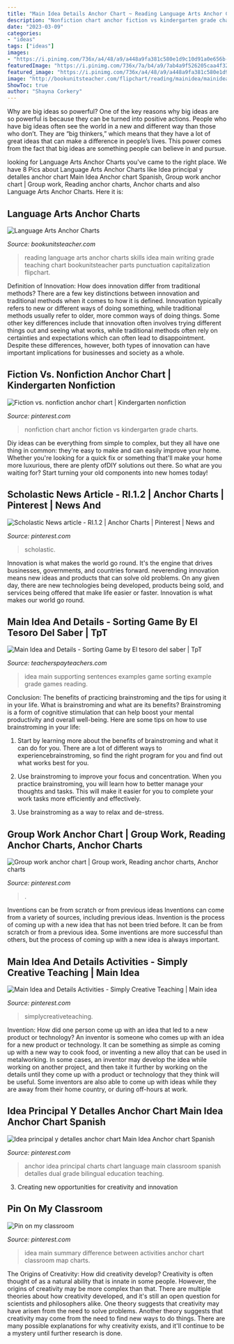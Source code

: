 ```yaml
---
title: "Main Idea Details Anchor Chart ~ Reading Language Arts Anchor Charts Skills Idea Main Writing Grade Teaching Chart Bookunitsteacher Parts Punctuation Capitalization Flipchart"
description: "Nonfiction chart anchor fiction vs kindergarten grade charts"
date: "2023-03-09"
categories:
- "ideas"
tags: ["ideas"]
images:
- "https://i.pinimg.com/736x/a4/48/a9/a448a9fa381c580e1d9c10d91a0e656b--summary-main-idea.jpg"
featuredImage: "https://i.pinimg.com/736x/7a/b4/a9/7ab4a9f526205caa4f32bbcc58dece98--anchor-chart-nonfiction.jpg"
featured_image: "https://i.pinimg.com/736x/a4/48/a9/a448a9fa381c580e1d9c10d91a0e656b--summary-main-idea.jpg"
image: "http://bookunitsteacher.com/flipchart/reading/mainidea/mainideasmall.jpg"
ShowToc: true
author: "Shayna Corkery"
---
```



Why are big ideas so powerful?
One of the key reasons why big ideas are so powerful is because they can be turned into positive actions. People who have big ideas often see the world in a new and different way than those who don’t. They are “big thinkers,” which means that they have a lot of great ideas that can make a difference in people’s lives. This power comes from the fact that big ideas are something people can believe in and pursue.

	

		
looking for Language Arts Anchor Charts you've came to the right place. We have 8 Pics about Language Arts Anchor Charts like Idea principal y detalles anchor chart Main Idea Anchor chart Spanish, Group work anchor chart | Group work, Reading anchor charts, Anchor charts and also Language Arts Anchor Charts. Here it is:
		
    
## Language Arts Anchor Charts

<img loading=lazy src="http://bookunitsteacher.com/flipchart/reading/mainidea/mainideasmall.jpg" onerror="this.onerror=null;this.src='https://tse3.mm.bing.net/th?id=OIP._q0ehHoklUuHgT8PFWQ2xQHaKn&amp;pid=15.1';" alt="Language Arts Anchor Charts">

_Source: bookunitsteacher.com_

>reading language arts anchor charts skills idea main writing grade teaching chart bookunitsteacher parts punctuation capitalization flipchart. 

	

Definition of Innovation: How does innovation differ from traditional methods?
There are a few key distinctions between innovation and traditional methods when it comes to how it is defined. Innovation typically refers to new or different ways of doing something, while traditional methods usually refer to older, more common ways of doing things. Some other key differences include that innovation often involves trying different things out and seeing what works, while traditional methods often rely on certainties and expectations which can often lead to disappointment. Despite these differences, however, both types of innovation can have important implications for businesses and society as a whole.

    
## Fiction Vs. Nonfiction Anchor Chart | Kindergarten Nonfiction

<img loading=lazy src="https://i.pinimg.com/736x/7a/b4/a9/7ab4a9f526205caa4f32bbcc58dece98--anchor-chart-nonfiction.jpg" onerror="this.onerror=null;this.src='https://tse4.mm.bing.net/th?id=OIP.E4oT8MDfBELp2w55rrFAXQHaJ3&amp;pid=15.1';" alt="Fiction vs. nonfiction anchor chart | Kindergarten nonfiction">

_Source: pinterest.com_

>nonfiction chart anchor fiction vs kindergarten grade charts. 

	

Diy ideas can be everything from simple to complex, but they all have one thing in common: they're easy to make and can easily improve your home. Whether you're looking for a quick fix or something that'll make your home more luxurious, there are plenty ofDIY solutions out there. So what are you waiting for? Start turning your old components into new homes today!

    
## Scholastic News Article - RI.1.2 | Anchor Charts | Pinterest | News And

<img loading=lazy src="https://s-media-cache-ak0.pinimg.com/736x/f3/20/1a/f3201adbdeb8d4e496f116601e86e0bb.jpg" onerror="this.onerror=null;this.src='https://tse1.mm.bing.net/th?id=OIP.ccCdZJtIPpUCLHWJAMCJ0gHaJ3&amp;pid=15.1';" alt="Scholastic News article - RI.1.2 | Anchor Charts | Pinterest | News and">

_Source: pinterest.com_

>scholastic. 

	

Innovation is what makes the world go round. It's the engine that drives businesses, governments, and countries forward. neverending innovation means new ideas and products that can solve old problems. On any given day, there are new technologies being developed, products being sold, and services being offered that make life easier or faster. Innovation is what makes our world go round.

    
## Main Idea And Details - Sorting Game By El Tesoro Del Saber | TpT

<img loading=lazy src="https://ecdn.teacherspayteachers.com/thumbitem/Main-Idea-and-Supporting-Details-Sorting-Game-062463700-1381615604-1500875407/original-923285-1.jpg" onerror="this.onerror=null;this.src='https://tse4.mm.bing.net/th?id=OIP.r-nsCF612RIxIC-w0T0NIAAAAA&amp;pid=15.1';" alt="Main Idea and Details - Sorting Game by El tesoro del saber | TpT">

_Source: teacherspayteachers.com_

>idea main supporting sentences examples game sorting example grade games reading. 

	

Conclusion: The benefits of practicing brainstroming and the tips for using it in your life.
What is brainstroming and what are its benefits? Brainstroming is a form of cognitive stimulation that can help boost your mental productivity and overall well-being. Here are some tips on how to use brainstroming in your life: 
1. Start by learning more about the benefits of brainstroming and what it can do for you. There are a lot of different ways to experiencebrainstroming, so find the right program for you and find out what works best for you. 

2. Use brainstroming to improve your focus and concentration. When you practice brainstroming, you will learn how to better manage your thoughts and tasks. This will make it easier for you to complete your work tasks more efficiently and effectively. 

3. Use brainstroming as a way to relax and de-stress.

    
## Group Work Anchor Chart | Group Work, Reading Anchor Charts, Anchor Charts

<img loading=lazy src="https://i.pinimg.com/originals/0b/ab/66/0bab6677ff0bd8762f19dc4e98c9306f.jpg" onerror="this.onerror=null;this.src='https://tse3.mm.bing.net/th?id=OIP.PD7LfxPW5asdquhHbYWFNAHaJ4&amp;pid=15.1';" alt="Group work anchor chart | Group work, Reading anchor charts, Anchor charts">

_Source: pinterest.com_

>. 

	

Inventions can be from scratch or from previous ideas
Inventions can come from a variety of sources, including previous ideas. Invention is the process of coming up with a new idea that has not been tried before. It can be from scratch or from a previous idea. Some inventions are more successful than others, but the process of coming up with a new idea is always important.

    
## Main Idea And Details Activities - Simply Creative Teaching | Main Idea

<img loading=lazy src="https://i.pinimg.com/736x/8a/0e/a3/8a0ea347eec853b5c7796492a90a6de1.jpg" onerror="this.onerror=null;this.src='https://tse1.mm.bing.net/th?id=OIP.xgDmvdcS3xKajyyoXdGywAHaLH&amp;pid=15.1';" alt="Main Idea and Details Activities - Simply Creative Teaching | Main idea">

_Source: pinterest.com_

>simplycreativeteaching. 

	

Invention: How did one person come up with an idea that led to a new product or technology?
An inventor is someone who comes up with an idea for a new product or technology. It can be something as simple as coming up with a new way to cook food, or inventing a new alloy that can be used in metalworking. In some cases, an inventor may develop the idea while working on another project, and then take it further by working on the details until they come up with a product or technology that they think will be useful. Some inventors are also able to come up with ideas while they are away from their home country, or during off-hours at work.

    
## Idea Principal Y Detalles Anchor Chart Main Idea Anchor Chart Spanish

<img loading=lazy src="https://i.pinimg.com/736x/5b/f1/b5/5bf1b5b443d2e0e219856ab955374756.jpg" onerror="this.onerror=null;this.src='https://tse3.mm.bing.net/th?id=OIP.TXpZ_lZGa1W2p-_180JpbQHaJ3&amp;pid=15.1';" alt="Idea principal y detalles anchor chart Main Idea Anchor chart Spanish">

_Source: pinterest.com_

>anchor idea principal charts chart language main classroom spanish detalles dual grade bilingual education teaching. 

	

3. Creating new opportunities for creativity and innovation 

    
## Pin On My Classroom

<img loading=lazy src="https://i.pinimg.com/736x/a4/48/a9/a448a9fa381c580e1d9c10d91a0e656b--summary-main-idea.jpg" onerror="this.onerror=null;this.src='https://tse4.mm.bing.net/th?id=OIP.mx-2Wdov9FLrYiZnrt9ingHaJ3&amp;pid=15.1';" alt="Pin on my classroom">

_Source: pinterest.com_

>idea main summary difference between activities anchor chart classroom map charts. 

	

The Origins of Creativity: How did creativity develop?
Creativity is often thought of as a natural ability that is innate in some people. However, the origins of creativity may be more complex than that. There are multiple theories about how creativity developed, and it's still an open question for scientists and philosophers alike. One theory suggests that creativity may have arisen from the need to solve problems. Another theory suggests that creativity may come from the need to find new ways to do things. There are many possible explanations for why creativity exists, and it'll continue to be a mystery until further research is done.

